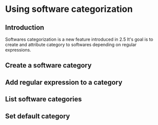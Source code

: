 # Using software categorization

## Introduction

Softwares categorization is a new feature introduced in 2.5
It's goal is to create and attribute category to softwares depending on regular expressions.

## Create a software category

## Add regular expression to a category

## List software categories

## Set default category

